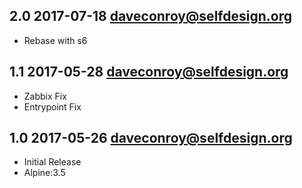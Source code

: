 ## 2.0 2017-07-18 <daveconroy@selfdesign.org>

* Rebase with s6

## 1.1 2017-05-28 <daveconroy@selfdesign.org>

* Zabbix Fix
* Entrypoint Fix

## 1.0 2017-05-26 <daveconroy@selfdesign.org>

* Initial Release
* Alpine:3.5
